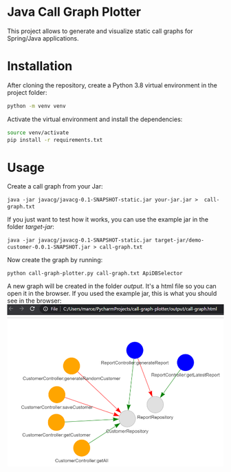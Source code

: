 # Java Call Graph Plotter

This project allows to generate and visualize static call graphs for Spring/Java applications.

# Installation

After cloning the repository, create a Python 3.8 virtual environment in the project folder:
```bash
python -m venv venv
```
Activate the virtual environment and install the dependencies:
```bash
source venv/activate
pip install -r requirements.txt
```

# Usage

Create a call graph from your Jar:
```
java -jar javacg/javacg-0.1-SNAPSHOT-static.jar your-jar.jar >  call-graph.txt
```
If you just want to test how it works, you can use the example jar in the folder *target-jar*:
```
java -jar javacg/javacg-0.1-SNAPSHOT-static.jar target-jar/demo-customer-0.0.1-SNAPSHOT.jar > call-graph.txt
```
Now create the graph by running:
```
python call-graph-plotter.py call-graph.txt ApiDBSelector
```
A new graph will be created in the folder *output*. It's a html file so you can open it in the browser.
If you used the example jar, this is what you should see in the browser:
![Graph in the browser](.img/demo-customer-in-the-browser.PNG)

